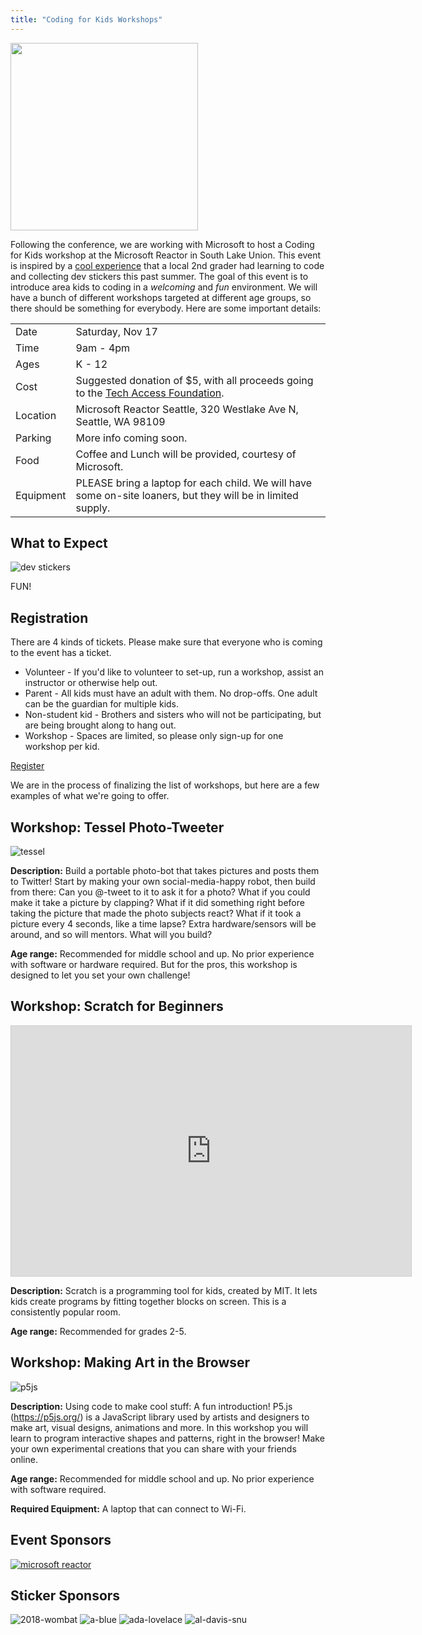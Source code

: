 ```yaml
---
title: "Coding for Kids Workshops"
---
```

<img src="/catherine-shadow.svg" height="300px"/>

Following the conference, we are working with Microsoft to host a Coding for Kids workshop at the Microsoft Reactor in South Lake Union. This event is inspired by a [cool experience](https://www.geekwire.com/2018/will-8-year-old-girl-stick-coding-fun-project-dad-attracts-gifts-tech-community/) that a local 2nd grader had learning to code and collecting dev stickers this past summer. The goal of this event is to introduce area kids to coding in a *welcoming* and *fun* environment. We will have a bunch of different workshops targeted at different age groups, so there should be something for everybody. Here are some important details:

|   |   |
|---|---|
| Date  | Saturday, Nov 17  |
| Time | 9am - 4pm |
| Ages  | K - 12  |
| Cost  | Suggested donation of $5, with all proceeds going to the [Tech Access Foundation](https://techaccess.org/about-us/).  |
| Location | Microsoft Reactor Seattle, 320 Westlake Ave N, Seattle, WA 98109 |
| Parking  | More info coming soon. |
| Food  | Coffee and Lunch will be provided, courtesy of Microsoft. |
| Equipment  | PLEASE bring a laptop for each child. We will have some on-site loaners, but they will be in limited supply. |

## What to Expect

![dev stickers](/dev-stickers.jpg)

FUN! 

## Registration

There are 4 kinds of tickets. Please make sure that everyone who is coming to the event has a ticket.

* Volunteer - If you'd like to volunteer to set-up, run a workshop, assist an instructor or otherwise help out.
* Parent - All kids must have an adult with them. No drop-offs. One adult can be the guardian for multiple kids.
* Non-student kid - Brothers and sisters who will not be participating, but are being brought along to hang out.
* Workshop - Spaces are limited, so please only sign-up for one workshop per kid.

<a href="https://ti.to/event-loop/cascadiajs-2018/"  class="cta">Register</a>

We are in the process of finalizing the list of workshops, but here are a few examples of what we're going to offer. 

## Workshop: Tessel Photo-Tweeter

![tessel](/tessel.png)

**Description:** Build a portable photo-bot that takes pictures and posts them to Twitter! Start by making your own social-media-happy robot, then build from there: Can you @-tweet to it to ask it for a photo? What if you could make it take a picture by clapping? What if it did something right before taking the picture that made the photo subjects react? What if it took a picture every 4 seconds, like a time lapse? Extra hardware/sensors will be around, and so will mentors. What will you build?

**Age range:** Recommended for middle school and up. No prior experience with software or hardware required. But for the pros, this workshop is designed to let you set your own challenge!

## Workshop: Scratch for Beginners

<iframe style="border:1px solid #ccc" src="https://player.vimeo.com/video/65583694" width="640" height="400" frameborder="0"   allowfullscreen></iframe>

**Description:** Scratch is a programming tool for kids, created by MIT. It lets kids create programs by fitting together blocks on screen. This is a consistently popular room.

**Age range:** Recommended for grades 2-5.

## Workshop: Making Art in the Browser

![p5js](/p5js.png)

**Description:** Using code to make cool stuff: A fun introduction! P5.js (https://p5js.org/) is a JavaScript library used by artists and designers to make art, visual designs, animations and more. In this workshop you will learn to program interactive shapes and patterns, right in the browser! Make your own experimental creations that you can share with your friends online. 

**Age range:** Recommended for middle school and up. No prior experience with software required.

**Required Equipment:** A laptop that can connect to Wi-Fi.

## Event Sponsors

[![microsoft reactor](/reactor-seaplane.png)](https://developer.microsoft.com/en-us/reactor/)

## Sticker Sponsors

![2018-wombat](/stickers/2018-wombat.png) ![a-blue](/stickers/a-blue.png) ![ada-lovelace](/stickers/ada-lovelace.png) ![al-davis-snu](/stickers/al-davis-snu.png) 